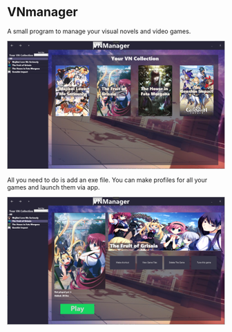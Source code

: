 # VNmanager

A small program to manage your visual novels and video games.

![Screenshot1](VNscreen1.PNG)

All you need to do is add an exe file. You can make profiles for all your games and launch them via app.

![Screenshot1](VNscreen2.PNG)

